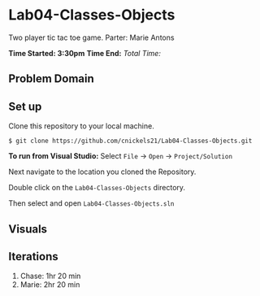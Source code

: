 # Lab04-Classes-Objects
Two player tic tac toe game.
Parter: Marie Antons

**Time Started: 3:30pm**
**Time End:**
*Total Time:*

## Problem Domain

## Set up
Clone this repository to your local machine.

```
$ git clone https://github.com/cnickels21/Lab04-Classes-Objects.git
```

**To run from Visual Studio:**
Select ```File``` -> ```Open``` -> ```Project/Solution```

Next navigate to the location you cloned the Repository.

Double click on the ```Lab04-Classes-Objects``` directory.

Then select and open ```Lab04-Classes-Objects.sln```

## Visuals


## Iterations
1. Chase: 1hr 20 min
2. Marie: 2hr 20 min
 
